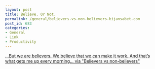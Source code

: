 ```yaml
---
layout: post
title: Believe. Or Not.
permalink: /general/believers-vs-non-believers-bijansabet-com
post_id: 683
categories:
- General
- Link
- Productivity
---
```


[...But we are believers. We believe that we can make it work. And that’s what gets me up every morning... via "Believers vs non-believers"](http://bijansabet.com/post/11632884188/believers-vs-non-believers)
